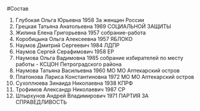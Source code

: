 #Состав
1. Глубокая Ольга Юрьевна 1958 За женщин России
2. Грецкая Татьяна Анатольевна 1969 СОЦИАЛЬНОЙ ЗАЩИТЫ
3. Жилина Елена Григорьевна 1957 собрание-работа
4. Коробицына Ольга Алексеевна 1957 ЯБЛОКО
5. Наумов Дмитрий Сергеевич 1984 ЛДПР
6. Наумов Сергей Серафимович 1958 ЕР
7. Наумова Ольга Вадимовна 1985 собрание избирателей по месту работы - КСЦОН Петроградского района
8. Наумова Татьяна Васильевна 1960 МО МО Аптекарский остров
9. Платонова Лариса Константиновна 1972 МО МО Аптекарский остров
10. Сухоплюева Зинаида Николаевна 1938 КПРФ
11. Трофимов Александр Николаевич 1987 СР
12. Штырхунов Андрей Владимирович 1971 ПАРТИЯ ЗА СПРАВЕДЛИВОСТЬ

